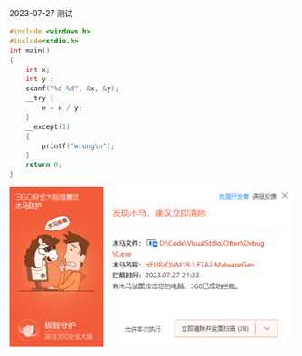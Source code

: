 2023-07-27 测试

```c
#include <windows.h>
#include<stdio.h>
int main()
{
	int x;
	int y ;
	scanf("%d %d", &x, &y);
	__try {
		x = x / y;
	}
	__except(1)
	{
		printf("wrong\n");
	}
	return 0;
}
```

![image-20230727212338610](img/image-20230727212338610.png)